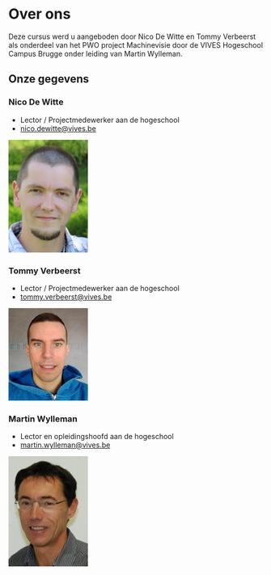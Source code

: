 # Over ons

Deze cursus werd u aangeboden door Nico De Witte en Tommy Verbeerst als onderdeel van het PWO project Machinevisie door de VIVES Hogeschool Campus Brugge onder leiding van Martin Wylleman.

## Onze gegevens

### Nico De Witte

* Lector / Projectmedewerker aan de hogeschool
* nico.dewitte@vives.be

![Nico De Witte](.gitbook/assets/nico_de_witte.png)

### Tommy Verbeerst

* Lector / Projectmedewerker aan de hogeschool
* tommy.verbeerst@vives.be

![Tommy Verbeerst](.gitbook/assets/tommy_verbeerst.png)

### Martin Wylleman

* Lector en opleidingshoofd aan de hogeschool
* martin.wylleman@vives.be

![Martin Wylleman](.gitbook/assets/martin_wylleman.jpg)
